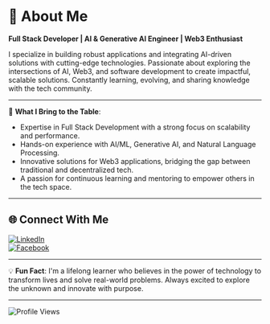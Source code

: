 # 💫 About Me
**Full Stack Developer | AI & Generative AI Engineer | Web3 Enthusiast**

I specialize in building robust applications and integrating AI-driven solutions with cutting-edge technologies. Passionate about exploring the intersections of AI, Web3, and software development to create impactful, scalable solutions. Constantly learning, evolving, and sharing knowledge with the tech community.

---

🌟 **What I Bring to the Table**:
- Expertise in Full Stack Development with a strong focus on scalability and performance.
- Hands-on experience with AI/ML, Generative AI, and Natural Language Processing.
- Innovative solutions for Web3 applications, bridging the gap between traditional and decentralized tech.
- A passion for continuous learning and mentoring to empower others in the tech space.

---

## 🌐 Connect With Me
[![LinkedIn](https://img.shields.io/badge/LinkedIn-%230077B5.svg?logo=linkedin&logoColor=white)](https://linkedin.com/in/muhammad-mehdi-b39971289)  
[![Facebook](https://img.shields.io/badge/Facebook-%231877F2.svg?logo=Facebook&logoColor=white)](https://www.facebook.com/profile.php?id=100008780174108)

---

💡 **Fun Fact**: I'm a lifelong learner who believes in the power of technology to transform lives and solve real-world problems. Always excited to explore the unknown and innovate with purpose.

---

![Profile Views](https://visitcount.itsvg.in/api?id=m-mehdi14&icon=9&color=0)

